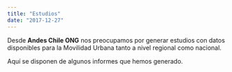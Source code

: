 ```yaml
---
title: "Estudios"
date: "2017-12-27"
---
```

<!--{{< figure src="/images/logo_andes.png" title="Nuestra Organización" >}}-->

Desde **Andes Chile ONG** nos preocupamos por generar estudios con datos disponibles para la Movilidad Urbana tanto a nivel regional como nacional. 


Aquí se disponen de algunos informes que hemos generado.
